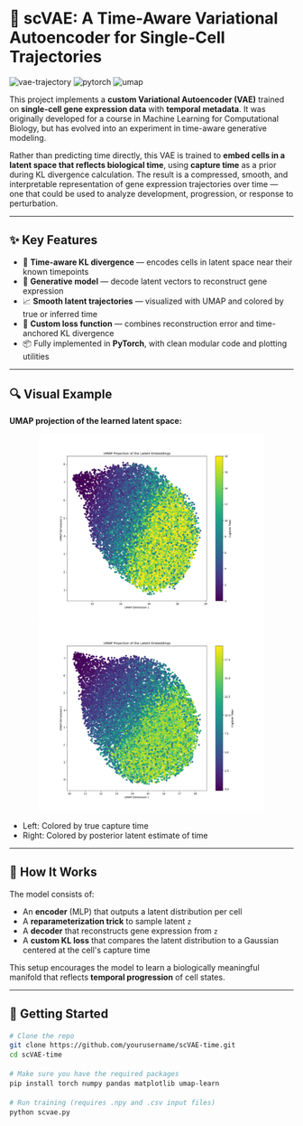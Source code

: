 # 🧬 scVAE: A Time-Aware Variational Autoencoder for Single-Cell Trajectories

![vae-trajectory](https://img.shields.io/badge/model-variational--autoencoder-brightgreen)
![pytorch](https://img.shields.io/badge/framework-pytorch-red)
![umap](https://img.shields.io/badge/visualization-UMAP-blue)

This project implements a **custom Variational Autoencoder (VAE)** trained on **single-cell gene expression data** with **temporal metadata**. It was originally developed for a course in Machine Learning for Computational Biology, but has evolved into an experiment in time-aware generative modeling.

Rather than predicting time directly, this VAE is trained to **embed cells in a latent space that reflects biological time**, using **capture time** as a prior during KL divergence calculation. The result is a compressed, smooth, and interpretable representation of gene expression trajectories over time — one that could be used to analyze development, progression, or response to perturbation.

---

## ✨ Key Features

- 🧠 **Time-aware KL divergence** — encodes cells in latent space near their known timepoints
- 🔁 **Generative model** — decode latent vectors to reconstruct gene expression
- 📈 **Smooth latent trajectories** — visualized with UMAP and colored by true or inferred time
- 🧪 **Custom loss function** — combines reconstruction error and time-anchored KL divergence
- 📦 Fully implemented in **PyTorch**, with clean modular code and plotting utilities

---

## 🔍 Visual Example

**UMAP projection of the learned latent space:**

<p align="center">
  <img src="UMAP_1.PNG" width="400"/>
  <img src="UMAP_2.PNG" width="400"/>
</p>

- Left: Colored by true capture time
- Right: Colored by posterior latent estimate of time

---

## 🧱 How It Works

The model consists of:

- An **encoder** (MLP) that outputs a latent distribution per cell
- A **reparameterization trick** to sample latent `z`
- A **decoder** that reconstructs gene expression from `z`
- A **custom KL loss** that compares the latent distribution to a Gaussian centered at the cell's capture time

This setup encourages the model to learn a biologically meaningful manifold that reflects **temporal progression** of cell states.

---

## 🚀 Getting Started

```bash
# Clone the repo
git clone https://github.com/yourusername/scVAE-time.git
cd scVAE-time

# Make sure you have the required packages
pip install torch numpy pandas matplotlib umap-learn

# Run training (requires .npy and .csv input files)
python scvae.py
